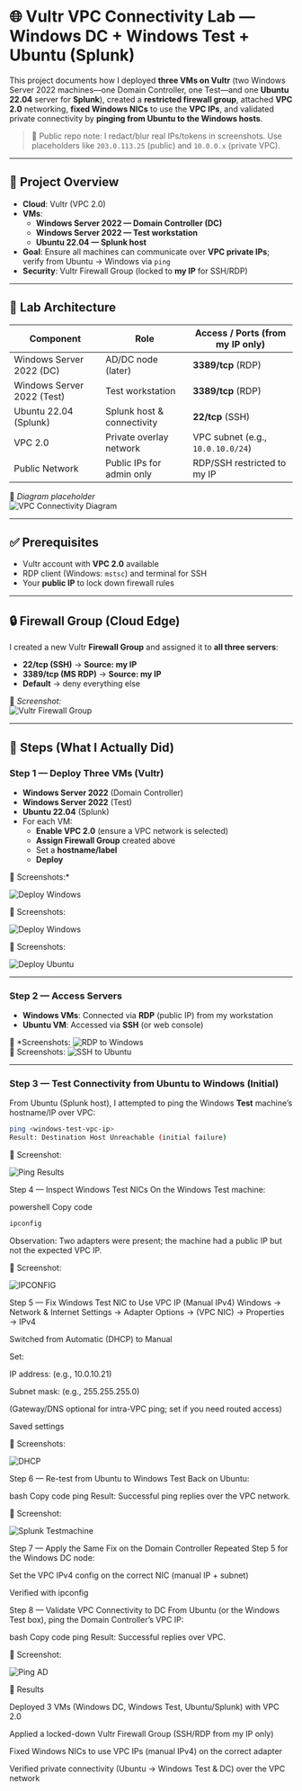 # 🌐 Vultr VPC Connectivity Lab — Windows DC + Windows Test + Ubuntu (Splunk)

This project documents how I deployed **three VMs on Vultr** (two Windows Server 2022 machines—one Domain Controller, one Test—and one **Ubuntu 22.04** server for **Splunk**), created a **restricted firewall group**, attached **VPC 2.0** networking, **fixed Windows NICs** to use the **VPC IPs**, and validated private connectivity by **pinging from Ubuntu to the Windows hosts**.

> 🔐 Public repo note: I redact/blur real IPs/tokens in screenshots. Use placeholders like `203.0.113.25` (public) and `10.0.0.x` (private VPC).

---

## 📌 Project Overview
- **Cloud**: Vultr (VPC 2.0)
- **VMs**:
  - **Windows Server 2022 — Domain Controller (DC)**
  - **Windows Server 2022 — Test workstation**
  - **Ubuntu 22.04 — Splunk host**
- **Goal**: Ensure all machines can communicate over **VPC private IPs**; verify from Ubuntu → Windows via `ping`
- **Security**: Vultr Firewall Group (locked to **my IP** for SSH/RDP)

---

## 🧱 Lab Architecture

| Component                  | Role                         | Access / Ports (from my IP only) |
|---------------------------|------------------------------|-----------------------------------|
| Windows Server 2022 (DC)  | AD/DC node (later)           | **3389/tcp** (RDP)                |
| Windows Server 2022 (Test)| Test workstation             | **3389/tcp** (RDP)                |
| Ubuntu 22.04 (Splunk)     | Splunk host & connectivity   | **22/tcp** (SSH)                  |
| VPC 2.0                   | Private overlay network      | VPC subnet (e.g., `10.0.10.0/24`) |
| Public Network            | Public IPs for admin only    | RDP/SSH restricted to my IP       |

📸 *Diagram placeholder*  
![VPC Connectivity Diagram](./screenshots/vpc-connectivity-diagram.png)

---

## ✅ Prerequisites
- Vultr account with **VPC 2.0** available
- RDP client (Windows: `mstsc`) and terminal for SSH
- Your **public IP** to lock down firewall rules

---

## 🔒 Firewall Group (Cloud Edge)
I created a new Vultr **Firewall Group** and assigned it to **all three servers**:

- **22/tcp (SSH)** → **Source: my IP**
- **3389/tcp (MS RDP)** → **Source: my IP**
- **Default** → deny everything else

📸 *Screenshot:*  
![Vultr Firewall Group](./screenshots/vultr-firewall-group.png)

---

## 🚀 Steps (What I Actually Did)

### **Step 1 — Deploy Three VMs (Vultr)**
- **Windows Server 2022** (Domain Controller)
- **Windows Server 2022** (Test)
- **Ubuntu 22.04** (Splunk)
- For each VM:
  - **Enable VPC 2.0** (ensure a VPC network is selected)
  - **Assign Firewall Group** created above
  - Set a **hostname/label**
  - **Deploy**

📸 Screenshots:*  

![Deploy Windows](./screenshots/vultr-deploy-windows.png)  

📸 Screenshots:

![Deploy Windows](./screenshots/vultr-deploy-testwindows.png)  

📸 Screenshots:

![Deploy Ubuntu](./screenshots/vultr-deploy-ubuntu.png)  

---

### **Step 2 — Access Servers**
- **Windows VMs**: Connected via **RDP** (public IP) from my workstation
- **Ubuntu VM**: Accessed via **SSH** (or web console)

📸 *Screenshots: 
![RDP to Windows](./screenshots/rdp-windows.png)  
📸 Screenshots:
![SSH to Ubuntu](./screenshots/ssh-ubuntu.png)

---

### **Step 3 — Test Connectivity from Ubuntu to Windows (Initial)**
From Ubuntu (Splunk host), I attempted to ping the Windows **Test** machine’s hostname/IP over VPC:

```bash
ping <windows-test-vpc-ip>
Result: Destination Host Unreachable (initial failure)
```

📸 Screenshot:

![Ping Results](./screenshots/Destination-Host-Unreachable.png)

Step 4 — Inspect Windows Test NICs
On the Windows Test machine:

powershell
Copy code
```bash
ipconfig
```
Observation: Two adapters were present; the machine had a public IP but not the expected VPC IP.

📸 Screenshot:

![IPCONFIG](./screenshots/ipconfig.png)

Step 5 — Fix Windows Test NIC to Use VPC IP (Manual IPv4)
Windows → Network & Internet Settings → Adapter Options → (VPC NIC) → Properties → IPv4

Switched from Automatic (DHCP) to Manual

Set:

IP address: <your VPC IP> (e.g., 10.0.10.21)

Subnet mask: <your VPC mask> (e.g., 255.255.255.0)

(Gateway/DNS optional for intra-VPC ping; set if you need routed access)

Saved settings

📸 Screenshots:

![DHCP](./screenshots/DHCP.png)

Step 6 — Re-test from Ubuntu to Windows Test
Back on Ubuntu:

bash
Copy code
ping <windows-test-vpc-ip>
Result: Successful ping replies over the VPC network.

📸 Screenshot:

![Splunk Testmachine](./screenshots/Splunk-Testmachine.png)

Step 7 — Apply the Same Fix on the Domain Controller
Repeated Step 5 for the Windows DC node:

Set the VPC IPv4 config on the correct NIC (manual IP + subnet)

Verified with ipconfig




Step 8 — Validate VPC Connectivity to DC
From Ubuntu (or the Windows Test box), ping the Domain Controller’s VPC IP:

bash
Copy code
ping <windows-dc-vpc-ip>
Result: Successful replies over VPC.

📸 Screenshot:

![Ping AD](./screenshots/Ping-AD.png)

🏁 Results

Deployed 3 VMs (Windows DC, Windows Test, Ubuntu/Splunk) with VPC 2.0

Applied a locked-down Vultr Firewall Group (SSH/RDP from my IP only)

Fixed Windows NICs to use VPC IPs (manual IPv4) on the correct adapter

Verified private connectivity (Ubuntu → Windows Test & DC) over the VPC network

